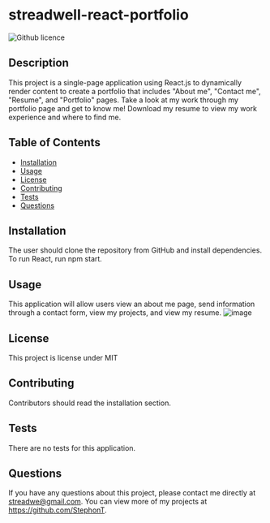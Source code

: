   # streadwell-react-portfolio
  ![Github licence](http://img.shields.io/badge/license-MIT-blue.svg)

  ## Description
  This project is a single-page application using React.js to dynamically render content to create a portfolio that includes "About me", "Contact me", "Resume", and "Portfolio" pages. Take a look at my work through my portfolio page and get to know me! Download my resume to view my work experience and where to find me.

  ## Table of Contents
  * [Installation](#installation)
  * [Usage](#usage)
  * [License](#license)
  * [Contributing](#contributing)
  * [Tests](#tests)
  * [Questions](#questions)

  ## Installation
  The user should clone the repository from GitHub and install dependencies. To run React, run npm start.

  ## Usage
  This application will allow users view an about me page, send information through a contact form, view my projects, and view my resume.
  ![image](https://user-images.githubusercontent.com/104699408/192144697-d786a75f-05fe-42f7-aee7-34c3ea8d8eec.png)

  ## License
  This project is license under MIT

  ## Contributing
  Contributors should read the installation section.
  
  ## Tests
  There are no tests for this application.

  ## Questions
  If you have any questions about this project, please contact me directly at streadwe@gmail.com. You can view more of my projects at https://github.com/StephonT.
